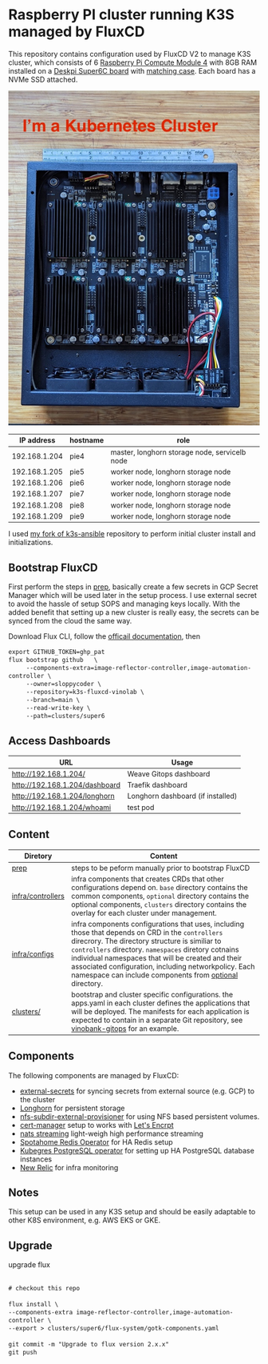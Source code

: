 # Raspberry PI cluster running K3S managed by FluxCD

This repository contains configuration used by FluxCD V2 to manage K3S cluster, which  consists of 6 [Raspberry Pi Compute Module 4](https://www.raspberrypi.com/products/compute-module-4/?variant=raspberry-pi-cm4001000) with 8GB RAM installed on a [Deskpi Super6C board](https://deskpi.com/collections/deskpi-super6c/products/deskpi-super6c-raspberry-pi-cm4-cluster-mini-itx-board-6-rpi-cm4-supported) with [matching case](https://deskpi.com/collections/deskpi-super6c/products/deskpi-itx-case-kit-for-deskpi-super6c-raspberry-pi-cm4-cluster-mini-itx-board). Each board has a NVMe SSD attached.

![Super6c Photo](images/super6c.jpg)

| IP address | hostname | role |
|---|---|---|
| 192.168.1.204 | pie4 | master, longhorn storage node, servicelb node |
| 192.168.1.205 | pie5 | worker node, longhorn storage node |
| 192.168.1.206 | pie6 | worker node, longhorn storage node |
| 192.168.1.207 | pie7 | worker node, longhorn storage node |
| 192.168.1.208 | pie8 | worker node, longhorn storage node |
| 192.168.1.209 | pie9 | worker node, longhorn storage node |

I used [my fork of k3s-ansible](https://github.com/sloppycoder/k3s-ansible) repository to perform initial cluster install and initializations.

## Bootstrap FluxCD

First perform the steps in [prep](prep), basically create a few secrets in GCP Secret Manager which will be used later in the setup process. I use external secret to avoid the hassle of setup SOPS and managing keys locally. With the added benefit that setting up a new cluster is really easy, the secrets can be synced from the cloud the same way.

Download Flux CLI, follow the [officail documentation](https://fluxcd.io/flux/cmd/), then

```shell
export GITHUB_TOKEN=ghp_pat
flux bootstrap github   \
     --components-extra=image-reflector-controller,image-automation-controller \
     --owner=sloppycoder \
     --repository=k3s-fluxcd-vinolab \
     --branch=main \
     --read-write-key \
     --path=clusters/super6
```

## Access Dashboards

| URL  | Usage   |
|------|---------|
| <http://192.168.1.204/>  | Weave Gitops dashboard   |
| <http://192.168.1.204/dashboard>  | Traefik dashboard   |
| <http://192.168.1.204/longhorn>  | Longhorn dashboard (if installed)  |
| <http://192.168.1.204/whoami>  | test pod |

## Content

| Diretory  | Content  |
|-------|---------|
| [prep](prep) | steps to be peform manually prior to bootstrap FluxCD |
| [infra/controllers](infra/controllers) | infra components that creates CRDs that other configurations depend on. ```base``` directory contains the common components, ```optional``` directory contains the optional components, ```clusters``` directory contains the overlay for each cluster under management. |
| [infra/configs](infra/configs) | infra components configurations that uses, including those that depends on CRD in the ```controllers``` direcrory. The directory structure is similiar to ```controllers``` directory. ```namespaces``` diretory cotnains individual namespaces that will be created and their associated configuration, including networkpolicy. Each namespace can include components from [optional](infra/optional) directory.  |
| [clusters/](clusters/)| bootstrap and cluster specific configurations. the apps.yaml in each cluster defines the applications that will be deployed. The manifests for each application is expected to contain in a separate Git repository, see [vinobank-gitops](https://github.com/vino9org/vinobank-gitops) for an example. |  |

## Components

The following components are managed by FluxCD:

* [external-secrets](https://external-secrets.io/) for syncing secrets from external source (e.g. GCP) to the cluster
* [Longhorn](https://longhorn.io) for persistent storage
* [nfs-subdir-external-provisioner](https://github.com/kubernetes-sigs/nfs-subdir-external-provisioner) for using NFS based persistent volumes.
* [cert-manager](https://cert-manager.io/) setup to works with [Let's Encrpt](https://letsencrypt.org/)
* [nats streaming](https://nats.io/) light-weigh high performance streaming
* [Spotahome Redis Operator](https://github.com/spotahome/redis-operator) for HA Redis setup
* [Kubegres PostgreSQL operator](https://www.kubegres.io/) for setting up HA PostgreSQL database instances
* [New Relic](https://newrelic.com) for infra monitoring

## Notes

This setup can be used in any K3S setup and should be easily adaptable to other K8S environment, e.g. AWS EKS or GKE.

## Upgrade

upgrade flux

```shell

# checkout this repo

flux install \
--components-extra image-reflector-controller,image-automation-controller \
--export > clusters/super6/flux-system/gotk-components.yaml

git commit -m "Upgrade to flux version 2.x.x"
git push

```
